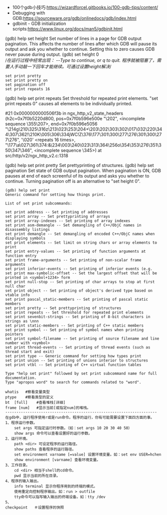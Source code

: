 * 100个gdb小技巧:https://wizardforcel.gitbooks.io/100-gdb-tips/content/
* Debugging with GDB:https://sourceware.org/gdb/onlinedocs/gdb/index.html
* gdbinit - GDB initialization scripts:https://www.linux.org/docs/man5/gdbinit.html
 
 (gdb) help set height
Set number of lines in a page for GDB output pagination.
This affects the number of lines after which GDB will pause
its output and ask you whether to continue.
Setting this to zero causes GDB never pause during output.
(gdb) set height 0   
/*在运行过程中经常出现： --Type <return> to continue, or q<return> to quit. 程序就被阻塞了，需要人手动敲一下回车才能继续。可通过设置height解决*/
  
  ```
  set print pretty
  set print pretty on
  set pagination off
  set print repeats 16
  ```
  (gdb) help set print repeats
Set threshold for repeated print elements.
"set print repeats 0" causes all elements to be individually printed.

 #21 0x0000000000506f3b in ngx_http_v2_state_headers (h2c=0x7f0b5220d800, pos=0x7f0b596e500e "\202", <incomplete sequence \355\207>,
    end=0x7f0b596e5056 "\214g\210\325\316z\213\023\253\204+\203\202\303\302\017\032\220\344\307\362!\210K\005\306\334jWC!Z\376\177\301\300\277\276\301\300\277\276", '\020' <repeats 16 times>, "\177\a\027\361\374:&\234\003\240\023\313\364\256o\354\353\276\351\350\347\346", <incomplete sequence \345>) at src/http/v2/ngx_http_v2.c:1318
    
 (gdb) help set print pretty
Set prettyprinting of structures.
(gdb) help set pagination
Set state of GDB output pagination.
When pagination is ON, GDB pauses at end of each screenful of
its output and asks you whether to continue.
Turning pagination off is an alternative to "set height 0".

```
(gdb) help set print
Generic command for setting how things print.

List of set print subcommands:

set print address -- Set printing of addresses
set print array -- Set prettyprinting of arrays
set print array-indexes -- Set printing of array indexes
set print asm-demangle -- Set demangling of C++/ObjC names in disassembly listings
set print demangle -- Set demangling of encoded C++/ObjC names when displaying symbols
set print elements -- Set limit on string chars or array elements to print
set print entry-values -- Set printing of function arguments at function entry
set print frame-arguments -- Set printing of non-scalar frame arguments
set print inferior-events -- Set printing of inferior events (e.g.
set print max-symbolic-offset -- Set the largest offset that will be printed in <symbol+1234> form
set print null-stop -- Set printing of char arrays to stop at first null char
set print object -- Set printing of object's derived type based on vtable info
set print pascal_static-members -- Set printing of pascal static members
set print pretty -- Set prettyprinting of structures
set print repeats -- Set threshold for repeated print elements
set print sevenbit-strings -- Set printing of 8-bit characters in strings as \nnn
set print static-members -- Set printing of C++ static members
set print symbol -- Set printing of symbol names when printing pointers
set print symbol-filename -- Set printing of source filename and line number with <symbol>
set print thread-events -- Set printing of thread events (such as thread start and exit)
set print type -- Generic command for setting how types print
set print union -- Set printing of unions interior to structures
set print vtbl -- Set printing of C++ virtual function tables

Type "help set print" followed by set print subcommand name for full documentation.
Type "apropos word" to search for commands related to "word".
```
```
whatis   #察看变量类型
ptype    #察看类型的定义
bt  [full]    #查看堆栈[详细]
frame [num]   #显示当前[或指定num]的堆栈。
--------------------------------------------------------------------
在gdb中，运行程序使用r或是run命令。程序的运行，你有可能需要设置下面四方面的事。
1、程序运行参数。
    set args 可指定运行时参数。（如：set args 10 20 30 40 50）
    show args 命令可以查看设置好的运行参数。
2、运行环境。
    path <dir> 可设定程序的运行路径。
    show paths 查看程序的运行路径。
    set environment varname [=value] 设置环境变量。如：set env USER=hchen
    show environment [varname] 查看环境变量。
3、工作目录。
    cd <dir> 相当于shell的cd命令。
    pwd 显示当前的所在目录。
4、程序的输入输出。
    info terminal 显示你程序用到的终端的模式。
    使用重定向控制程序输出。如：run > outfile
    tty命令可以指写输入输出的终端设备。如：tty /dev
5、
checkpoint   ＃设置程序的快照 
```
